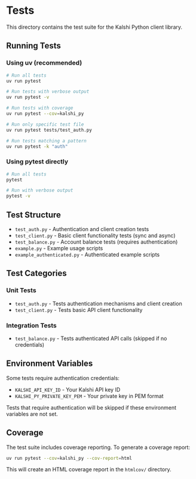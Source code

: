 # Tests

This directory contains the test suite for the Kalshi Python client library.

## Running Tests

### Using uv (recommended)

```bash
# Run all tests
uv run pytest

# Run tests with verbose output
uv run pytest -v

# Run tests with coverage
uv run pytest --cov=kalshi_py

# Run only specific test file
uv run pytest tests/test_auth.py

# Run tests matching a pattern
uv run pytest -k "auth"
```

### Using pytest directly

```bash
# Run all tests
pytest

# Run with verbose output
pytest -v
```

## Test Structure

- `test_auth.py` - Authentication and client creation tests
- `test_client.py` - Basic client functionality tests (sync and async)
- `test_balance.py` - Account balance tests (requires authentication)
- `example.py` - Example usage scripts
- `example_authenticated.py` - Authenticated example scripts

## Test Categories

### Unit Tests

- `test_auth.py` - Tests authentication mechanisms and client creation
- `test_client.py` - Tests basic API client functionality

### Integration Tests

- `test_balance.py` - Tests authenticated API calls (skipped if no credentials)

## Environment Variables

Some tests require authentication credentials:

- `KALSHI_API_KEY_ID` - Your Kalshi API key ID
- `KALSHI_PY_PRIVATE_KEY_PEM` - Your private key in PEM format

Tests that require authentication will be skipped if these environment variables are not set.

## Coverage

The test suite includes coverage reporting. To generate a coverage report:

```bash
uv run pytest --cov=kalshi_py --cov-report=html
```

This will create an HTML coverage report in the `htmlcov/` directory.
